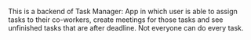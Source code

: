 This is a backend of Task Manager:
App in which user is able to assign tasks to their co-workers, create meetings for those tasks and see unfinished tasks that are after deadline. 
Not everyone can do every task.

